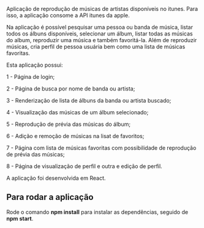 Aplicação de reprodução de músicas de artistas disponíveis no itunes. Para isso, a aplicação consome a API itunes da apple. 

Na aplicação é possível pesquisar uma pessoa ou banda de música, listar todos os álbuns disponíveis, selecionar um álbum, listar todas as músicas do album, reproduzir uma música e também favoritá-la. Além de reproduzir músicas, cria perfil de pessoa usuária bem como uma lista de músicas favoritas.

Esta aplicação possui:

1 - Página de login;

2 - Página de busca por nome de banda ou artista;

3 - Renderização de lista de álbuns da banda ou artista buscado;

4 - Visualização das músicas de um álbum selecionado;

5 - Reprodução de prévia das músicas do álbum;

6 - Adição e remoção de músicas na lisat de favoritos;

7 - Página com lista de músicas favoritas com possibilidade de reprodução de prévia das músicas;

8 - Página de visualização de perfil e outra e edição de perfil.

A aplicação foi desenvolvida em React. 

## Para rodar a aplicação ##
Rode o comando **npm install** para instalar as dependências, seguido de **npm start**.
